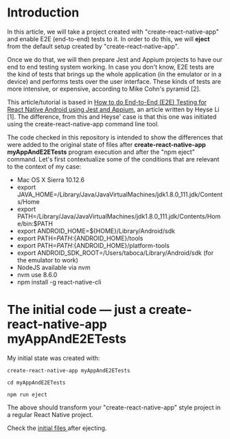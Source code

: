 # Introduction

In this article, we will take a project created with "create-react-native-app" and enable E2E (end-to-end) tests to it. In order to do this, we will **eject** from the default setup created by "create-react-native-app".

Once we do that, we will then prepare Jest and Appium projects to have our end to end testing system working. In case you don't know, E2E tests are the kind of tests that brings up the whole application (in the emulator or in a device) and performs tests over the user interface. These kinds of tests are more intensive, or expensive, according to Mike Cohn's pyramid [2].  

This article/tutorial is based in [How to do End-to-End (E2E) Testing for React Native Android using Jest and Appium](https://medium.com/front-end-hacking/how-to-do-end-to-end-e2e-testing-for-react-native-android-using-jest-and-appium-27d75e4d831b), an article written by Heyse Li [1]. The difference, from this and Heyse' case is that this one was initiated using the create-react-native-app command line tool.

The code checked in this repository is intended to show the differences that were added to the original state of files after **create-react-native-app myAppAndE2ETests** program execution and after the "npm eject" command. Let's first contextualize some of the conditions that are relevant to the context of my case:

* Mac OS X Sierra 10.12.6
* export JAVA_HOME=/Library/Java/JavaVirtualMachines/jdk1.8.0_111.jdk/Contents/Home
* export PATH=/Library/Java/JavaVirtualMachines/jdk1.8.0_111.jdk/Contents/Home/bin:$PATH
* export ANDROID_HOME=${HOME}/Library/Android/sdk
* export PATH=${PATH}:${ANDROID_HOME}/tools
* export PATH=${PATH}:${ANDROID_HOME}/platform-tools
* export ANDROID_SDK_ROOT=/Users/taboca/Library/Android/sdk (for the emulator to work)
* NodeJS available via nvm
* nvm use 8.6.0
* npm install -g react-native-cli

# The initial code — just a create-react-native-app myAppAndE2ETests

My initial state was created with:

```
create-react-native-app myAppAndE2ETests
```

```
cd myAppAndE2ETests
```

```
npm run eject
```

The above should transform your "create-react-native-app" style project in a regular React Native project.

Check the [initial files ](https://github.com/taboca/doc-js-example-create-react-native-and-e2e-jest-appium/commit/bf6beecd1a09f44f8a6b3c4d610d2ce4c0203097) after ejecting.
